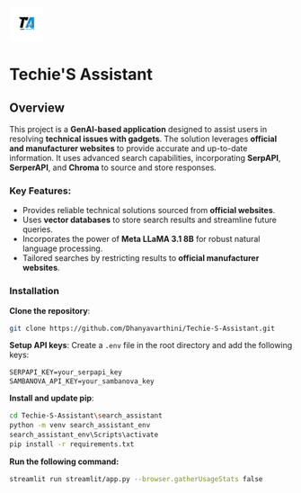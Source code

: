 <picture>
  <img alt="Techie'S Assistant" src="images/Techie.png" height="60">
</picture>

# Techie'S Assistant

## Overview
This project is a **GenAI-based application** designed to assist users in resolving **technical issues with gadgets**. The solution leverages **official and manufacturer websites** to provide accurate and up-to-date information. It uses advanced search capabilities, incorporating **SerpAPI**, **SerperAPI**, and **Chroma** to source and store responses.

### Key Features:
- Provides reliable technical solutions sourced from **official websites**.
- Uses **vector databases** to store search results and streamline future queries.
- Incorporates the power of **Meta LLaMA 3.1 8B** for robust natural language processing.
- Tailored searches by restricting results to **official manufacturer websites**.


### Installation
**Clone the repository**:
   ```bash
   git clone https://github.com/Dhanyavarthini/Techie-S-Assistant.git
   ```
**Setup API keys**:
   Create a `.env` file in the root directory and add the following keys:
   ```
   SERPAPI_KEY=your_serpapi_key
   SAMBANOVA_API_KEY=your_sambanova_key
   ```

**Install and update pip**:
   ```bash
cd Techie-S-Assistant\search_assistant
python -m venv search_assistant_env
search_assistant_env\Scripts\activate
pip install -r requirements.txt
   ```
**Run the following command:**
   ```bash
streamlit run streamlit/app.py --browser.gatherUsageStats false   

   ```
